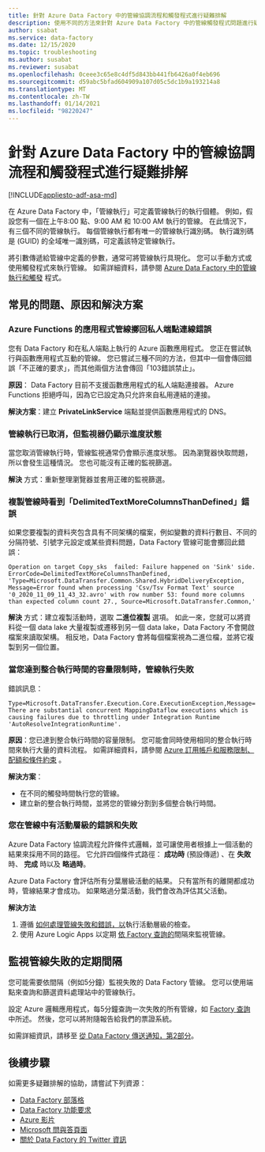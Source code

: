 ```yaml
---
title: 針對 Azure Data Factory 中的管線協調流程和觸發程式進行疑難排解
description: 使用不同的方法來針對 Azure Data Factory 中的管線觸發程式問題進行疑難排解。
author: ssabat
ms.service: data-factory
ms.date: 12/15/2020
ms.topic: troubleshooting
ms.author: susabat
ms.reviewer: susabat
ms.openlocfilehash: 0ceee3c65e8c4df5d843bb441fb6426a0f4eb696
ms.sourcegitcommit: d59abc5bfad604909a107d05c5dc1b9a193214a8
ms.translationtype: MT
ms.contentlocale: zh-TW
ms.lasthandoff: 01/14/2021
ms.locfileid: "98220247"
---
```

# <a name="troubleshoot-pipeline-orchestration-and-triggers-in-azure-data-factory"></a>針對 Azure Data Factory 中的管線協調流程和觸發程式進行疑難排解

[!INCLUDE[appliesto-adf-asa-md](includes/appliesto-adf-asa-md.md)]

在 Azure Data Factory 中，「管線執行」可定義管線執行的執行個體。 例如，假設您有一個在上午8:00 點、9:00 AM 和 10:00 AM 執行的管線。 在此情況下，有三個不同的管線執行。 每個管線執行都有唯一的管線執行識別碼。 執行識別碼是 (GUID) 的全域唯一識別碼，可定義該特定管線執行。

將引數傳遞給管線中定義的參數，通常可將管線執行具現化。 您可以手動方式或使用觸發程式來執行管線。 如需詳細資料，請參閱 [Azure Data Factory 中的管線執行和觸發](concepts-pipeline-execution-triggers.md) 程式。

## <a name="common-issues-causes-and-solutions"></a>常見的問題、原因和解決方案

### <a name="an-azure-functions-app-pipeline-throws-an-error-with-private-endpoint-connectivity"></a>Azure Functions 的應用程式管線擲回私人端點連線錯誤
 
您有 Data Factory 和在私人端點上執行的 Azure 函數應用程式。 您正在嘗試執行與函數應用程式互動的管線。 您已嘗試三種不同的方法，但其中一個會傳回錯誤「不正確的要求」，而其他兩個方法會傳回「103錯誤禁止」。

**原因**： Data Factory 目前不支援函數應用程式的私人端點連接器。 Azure Functions 拒絕呼叫，因為它已設定為只允許來自私用連結的連接。

**解決方案**：建立 **PrivateLinkService** 端點並提供函數應用程式的 DNS。

### <a name="a-pipeline-run-is-canceled-but-the-monitor-still-shows-progress-status"></a>管線執行已取消，但監視器仍顯示進度狀態

當您取消管線執行時，管線監視通常仍會顯示進度狀態。 因為瀏覽器快取問題，所以會發生這種情況。 您也可能沒有正確的監視篩選。

**解決** 方式：重新整理瀏覽器並套用正確的監視篩選。
 
### <a name="you-see-a-delimitedtextmorecolumnsthandefined-error-when-copying-a-pipeline"></a>複製管線時看到「DelimitedTextMoreColumnsThanDefined」錯誤
 
如果您要複製的資料夾包含具有不同架構的檔案，例如變數的資料行數目、不同的分隔符號、引號字元設定或某些資料問題，Data Factory 管線可能會擲回此錯誤：

`
Operation on target Copy_sks  failed: Failure happened on 'Sink' side.
ErrorCode=DelimitedTextMoreColumnsThanDefined,
'Type=Microsoft.DataTransfer.Common.Shared.HybridDeliveryException,
Message=Error found when processing 'Csv/Tsv Format Text' source '0_2020_11_09_11_43_32.avro' with row number 53: found more columns than expected column count 27.,
Source=Microsoft.DataTransfer.Common,'
`

**解決** 方式：建立複製活動時，選取 **二進位複製** 選項。 如此一來，您就可以將資料從一個 data lake 大量複製或遷移到另一個 data lake，Data Factory 不會開啟檔案來讀取架構。 相反地，Data Factory 會將每個檔案視為二進位檔，並將它複製到另一個位置。

### <a name="a-pipeline-run-fails-when-you-reach-the-capacity-limit-of-the-integration-runtime"></a>當您達到整合執行時間的容量限制時，管線執行失敗

錯誤訊息：

`
Type=Microsoft.DataTransfer.Execution.Core.ExecutionException,Message=There are substantial concurrent MappingDataflow executions which is causing failures due to throttling under Integration Runtime 'AutoResolveIntegrationRuntime'.
`

**原因**：您已達到整合執行時間的容量限制。 您可能會同時使用相同的整合執行時間來執行大量的資料流程。 如需詳細資料，請參閱 [Azure 訂用帳戶和服務限制、配額和條件約束](https://docs.microsoft.com/azure/azure-resource-manager/management/azure-subscription-service-limits#version-2) 。

**解決方案**：
 
- 在不同的觸發時間執行您的管線。
- 建立新的整合執行時間，並將您的管線分割到多個整合執行時間。

### <a name="you-have-activity-level-errors-and-failures-in-pipelines"></a>您在管線中有活動層級的錯誤和失敗

Azure Data Factory 協調流程允許條件式邏輯，並可讓使用者根據上一個活動的結果來採用不同的路徑。 它允許四個條件式路徑： **成功時** (預設傳遞) 、在 **失敗** 時、 **完成** 時以及 **略過時**。 

Azure Data Factory 會評估所有分葉層級活動的結果。 只有當所有的離開都成功時，管線結果才會成功。 如果略過分葉活動，我們會改為評估其父活動。 

**解決方法**

1. 遵循 [如何處理管線失敗和錯誤，以](https://techcommunity.microsoft.com/t5/azure-data-factory/understanding-pipeline-failures-and-error-handling/ba-p/1630459)執行活動層級的檢查。
1. 使用 Azure Logic Apps 以定期 [依 Factory 查詢的](https://docs.microsoft.com/rest/api/datafactory/pipelineruns/querybyfactory)間隔來監視管線。

## <a name="monitor-pipeline-failures-in-regular-intervals"></a>監視管線失敗的定期間隔

您可能需要依間隔（例如5分鐘）監視失敗的 Data Factory 管線。 您可以使用端點來查詢和篩選資料處理站中的管線執行。 

設定 Azure 邏輯應用程式，每5分鐘查詢一次失敗的所有管線，如 [Factory 查詢](https://docs.microsoft.com/rest/api/datafactory/pipelineruns/querybyfactory)中所述。 然後，您可以將附隨報告給我們的票證系統。

如需詳細資訊，請移至 [從 Data Factory 傳送通知，第2部分](https://www.mssqltips.com/sqlservertip/5962/send-notifications-from-an-azure-data-factory-pipeline--part-2/)。

## <a name="next-steps"></a>後續步驟

如需更多疑難排解的協助，請嘗試下列資源：

*  [Data Factory 部落格](https://azure.microsoft.com/blog/tag/azure-data-factory/)
*  [Data Factory 功能要求](https://feedback.azure.com/forums/270578-data-factory)
*  [Azure 影片](https://azure.microsoft.com/resources/videos/index/?sort=newest&services=data-factory)
*  [Microsoft 問與答頁面](/answers/topics/azure-data-factory.html)
*  [關於 Data Factory 的 Twitter 資訊](https://twitter.com/hashtag/DataFactory)
